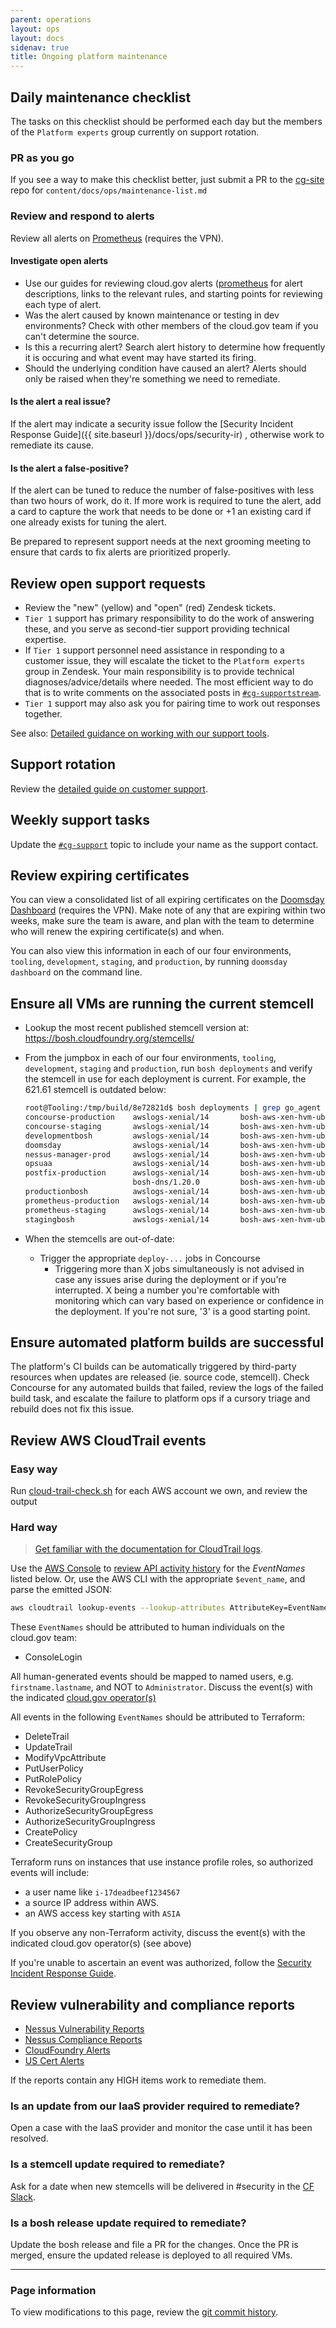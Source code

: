 ```yaml
---
parent: operations
layout: ops
layout: docs
sidenav: true
title: Ongoing platform maintenance
---
```



## Daily maintenance checklist

The tasks on this checklist should be performed each day but the members of the `Platform experts` group currently on support rotation.

### PR as you go

If you see a way to make this checklist better, just submit a PR to the
[cg-site](https://github.com/cloud-gov/cg-site) repo for `content/docs/ops/maintenance-list.md`

### Review and respond to alerts

Review all alerts on [Prometheus](https://prometheus.fr.cloud.gov/alerts) (requires the VPN).

#### Investigate open alerts
- Use our guides for reviewing cloud.gov alerts ([prometheus](https://github.com/cloud-gov/cg-deploy-prometheus/tree/master/bosh) for alert descriptions, links to the relevant rules, and starting points for reviewing each type of alert.
- Was the alert caused by known maintenance or testing in dev environments? Check with other members of the cloud.gov team if you can't determine the source.
- Is this a recurring alert? Search alert history to determine how frequently it is occuring and what event may have started its firing.
- Should the underlying condition have caused an alert? Alerts should only be raised when they're something we need to remediate.

#### Is the alert a real issue?
If the alert may indicate a security issue follow the
[Security Incident Response Guide]({{ site.baseurl }}/docs/ops/security-ir)
, otherwise work to remediate its cause.

#### Is the alert a false-positive?
If the alert can be tuned to reduce the number of false-positives with less than
two hours of work, do it.  If more work is required to tune the alert, add a card
to capture the work that needs to be done or +1 an existing card if one already
exists for tuning the alert.

Be prepared to represent support needs at the next grooming meeting to ensure
that cards to fix alerts are prioritized properly.

## Review open support requests

* Review the "new" (yellow) and "open" (red) Zendesk tickets. 
* `Tier 1` support has primary responsibility to do the work of answering these, and
you serve as second-tier support providing technical expertise. 
* If `Tier 1` support personnel need assistance in responding to a customer issue, they will escalate the ticket to the `Platform experts` group in Zendesk. Your main responsibility is to provide technical
diagnoses/advice/details where needed. The most efficient way to do that is to write comments on the
associated posts in [`#cg-supportstream`](https://gsa-tts.slack.com/messages/cg-supportstream).
* `Tier 1` support may also ask you for pairing time to work out responses
together.

See also: [Detailed guidance on working with our support tools](https://docs.google.com/document/d/1QXZvcUl-6gtI7jEQObXV9FyiIpJC-Fx1R7RzB0C6PHM/edit#heading=h.80zn694rriw3).

## Support rotation

Review the [detailed guide on customer support]({{site.baseurl}}/docs/ops/customer-support).

## Weekly support tasks

Update the [`#cg-support`](https://gsa-tts.slack.com/messages/cg-support/) topic to include your name as the support contact.

## Review expiring certificates

You can view a consolidated list of all expiring certificates on the [Doomsday Dashboard](https://doomsday.fr.cloud.gov/) (requires the VPN). Make note of any that are expiring within two weeks, make sure the team is aware, and plan with the team to
determine who will renew the expiring certificate(s) and when.

You can also view this information in each of our four environments, `tooling`, `development`, `staging`, and `production`, by running `doomsday dashboard` on the command line.

## Ensure all VMs are running the current stemcell

- Lookup the most recent published stemcell version at: https://bosh.cloudfoundry.org/stemcells/

- From the jumpbox in each of our four environments, `tooling`, `development`,
  `staging` and `production`, run `bosh deployments` and verify the stemcell in
  use for each deployment is current. For example, the 621.61 stemcell is
  outdated below:

  ```sh
  root@Tooling:/tmp/build/8e72821d$ bosh deployments | grep go_agent
  concourse-production    awslogs-xenial/14       bosh-aws-xen-hvm-ubuntu-xenial-go_agent/621.64  -
  concourse-staging       awslogs-xenial/14       bosh-aws-xen-hvm-ubuntu-xenial-go_agent/621.64  -
  developmentbosh         awslogs-xenial/14       bosh-aws-xen-hvm-ubuntu-xenial-go_agent/621.64  -
  doomsday                awslogs-xenial/14       bosh-aws-xen-hvm-ubuntu-xenial-go_agent/621.64  -
  nessus-manager-prod     awslogs-xenial/14       bosh-aws-xen-hvm-ubuntu-xenial-go_agent/621.64  -
  opsuaa                  awslogs-xenial/14       bosh-aws-xen-hvm-ubuntu-xenial-go_agent/621.64  -
  postfix-production      awslogs-xenial/14       bosh-aws-xen-hvm-ubuntu-xenial-go_agent/621.61  -
                          bosh-dns/1.20.0         bosh-aws-xen-hvm-ubuntu-xenial-go_agent/621.64
  productionbosh          awslogs-xenial/14       bosh-aws-xen-hvm-ubuntu-xenial-go_agent/621.64  -
  prometheus-production   awslogs-xenial/14       bosh-aws-xen-hvm-ubuntu-xenial-go_agent/621.64  -
  prometheus-staging      awslogs-xenial/14       bosh-aws-xen-hvm-ubuntu-xenial-go_agent/621.64  -
  stagingbosh             awslogs-xenial/14       bosh-aws-xen-hvm-ubuntu-xenial-go_agent/621.64  -
  ```

- When the stemcells are out-of-date:
  - Trigger the appropriate `deploy-...` jobs in Concourse
    - Triggering more than X jobs simultaneously is not advised in case any
      issues arise during the deployment or if you're interrupted. X being a
      number you're comfortable with monitoring which can vary based on
      experience or confidence in the deployment.  If you're not sure, '3' is a
      good starting point.

## Ensure automated platform builds are successful

The platform's CI builds can be automatically triggered by third-party resources when updates are released (ie. source code, stemcell). Check Concourse for any automated builds that failed, review the logs of the failed build task, and escalate the failure to platform ops if a cursory triage and rebuild does not fix this issue. 

## Review AWS CloudTrail events

### Easy way

Run [cloud-trail-check.sh](https://github.com/cloud-gov/cg-scripts/blob/master/cloudtrail-check.sh) for each AWS account we own,
and review the output

### Hard way
> [Get familiar with the documentation for CloudTrail logs](http://docs.aws.amazon.com/IAM/latest/UserGuide/cloudtrail-integration.html).

Use the [AWS Console](http://docs.aws.amazon.com/govcloud-us/latest/UserGuide/govcloud-console.html)
to [review API activity history](http://docs.aws.amazon.com/awscloudtrail/latest/userguide/view-cloudtrail-events-console.html)
for the _EventNames_ listed below.
Or, use the AWS CLI with the appropriate `$event_name`, and parse the emitted JSON:
```sh
aws cloudtrail lookup-events --lookup-attributes AttributeKey=EventName,AttributeValue=$event_name
```

These `EventNames` should be attributed to human individuals on the cloud.gov team:

* ConsoleLogin

All human-generated events should be mapped to named users, e.g. `firstname.lastname`, and NOT to `Administrator`.
Discuss the event(s) with the indicated [cloud.gov operator(s)](https://docs.google.com/spreadsheets/d/1mW3tphZ98ExmMxLHPogSpTq8DzYr5Oh8_SHnOTvjRWM/edit)

All events in the following `EventNames` should be attributed to Terraform:

- DeleteTrail
- UpdateTrail
- ModifyVpcAttribute
- PutUserPolicy
- PutRolePolicy
- RevokeSecurityGroupEgress
- RevokeSecurityGroupIngress
- AuthorizeSecurityGroupEgress
- AuthorizeSecurityGroupIngress
- CreatePolicy
- CreateSecurityGroup

Terraform runs on instances that use instance profile roles, so authorized events will include:

* a user name like `i-17deadbeef1234567`
* a source IP address within AWS.
* an AWS access key starting with `ASIA`

If you observe any non-Terraform activity, discuss the event(s) with the
indicated cloud.gov operator(s) (see above)

If you're unable to ascertain an event was authorized, follow the
[Security Incident Response Guide]({{site.baseurl}}/docs/ops/security-ir).

## Review vulnerability and compliance reports
- [Nessus Vulnerability Reports](https://nessus.fr.cloud.gov/)
- [Nessus Compliance Reports](https://nessus.fr.cloud.gov/)
- [CloudFoundry Alerts](https://www.cloudfoundry.org/category/security/)
- [US Cert Alerts](https://www.us-cert.gov/ncas/alerts)

If the reports contain any HIGH items work to remediate them.

### Is an update from our IaaS provider required to remediate?
Open a case with the IaaS provider and monitor the case until it has been
resolved.

### Is a stemcell update required to remediate?
Ask for a date when new stemcells will be delivered in #security in the
[CF Slack](https://cloudfoundry.slack.com/).

### Is a bosh release update required to remediate?
Update the bosh release and file a PR for the changes.  Once the PR is merged,
ensure the updated release is deployed to all required VMs.

---

### Page information

To view modifications to this page, review the [git commit history](https://github.com/cloud-gov/cg-site/commits/master/_docs/ops/maintenance-list.md).
